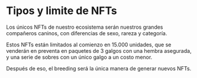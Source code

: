 # Tipos y limite de NFTs

Los únicos NFTs de nuestro ecosistema serán nuestros grandes compañeros caninos, con diferencias de sexo, rareza y categoría.

Estos NFTs están limitados al comienzo en 15.000 unidades, que se venderán en preventa en paquetes de 3 galgos con una hembra asegurada, y una serie de sobres con un único galgo a un costo menor.

Después de eso, el breeding será la única manera de generar nuevos NFTs.
